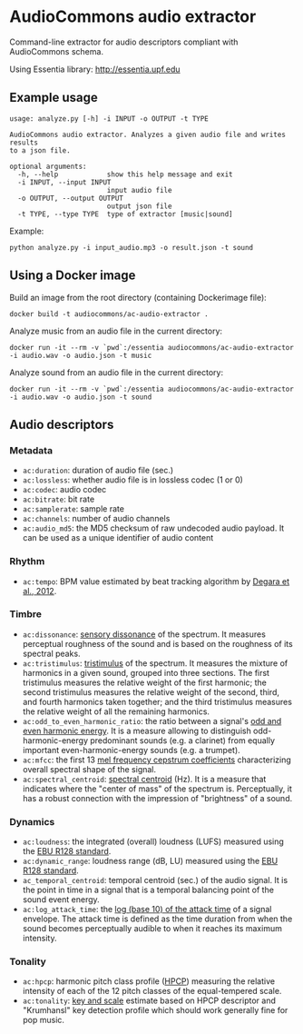 # AudioCommons audio extractor

Command-line extractor for audio descriptors compliant with AudioCommons schema.

Using Essentia library: http://essentia.upf.edu

## Example usage
```
usage: analyze.py [-h] -i INPUT -o OUTPUT -t TYPE

AudioCommons audio extractor. Analyzes a given audio file and writes results
to a json file.

optional arguments:
  -h, --help            show this help message and exit
  -i INPUT, --input INPUT
                        input audio file
  -o OUTPUT, --output OUTPUT
                        output json file
  -t TYPE, --type TYPE  type of extractor [music|sound]
```

Example:
```
python analyze.py -i input_audio.mp3 -o result.json -t sound
```

## Using a Docker image
Build an image from the root directory (containing Dockerimage file):
```
docker build -t audiocommons/ac-audio-extractor .
```

Analyze music from an audio file in the current directory: 
```
docker run -it --rm -v `pwd`:/essentia audiocommons/ac-audio-extractor -i audio.wav -o audio.json -t music
```

Analyze sound from an audio file in the current directory:
```
docker run -it --rm -v `pwd`:/essentia audiocommons/ac-audio-extractor -i audio.wav -o audio.json -t sound
```

## Audio descriptors
### Metadata
- ```ac:duration```: duration of audio file (sec.)
- ```ac:lossless```: whether audio file is in lossless codec (1 or 0)
- ```ac:codec```: audio codec
- ```ac:bitrate```: bit rate
- ```ac:samplerate```: sample rate
- ```ac:channels```: number of audio channels
- ```ac:audio_md5```: the MD5 checksum of raw undecoded audio payload. It can be used as a unique identifier of audio content

### Rhythm

- ```ac:tempo```: BPM value estimated by beat tracking algorithm by [Degara et al., 2012](http://essentia.upf.edu/documentation/reference/std_RhythmExtractor2013.html).

### Timbre

- ```ac:dissonance```: [sensory dissonance](http://essentia.upf.edu/documentation/reference/std_Dissonance.html) of the spectrum. It measures perceptual roughness of the sound and is based on the roughness of its spectral peaks.
- ```ac:tristimulus```: [tristimulus](http://essentia.upf.edu/documentation/reference/std_Tristimulus.html) of the spectrum. It measures the mixture of harmonics in a given sound, grouped into three sections. The first tristimulus measures the relative weight of the first harmonic; the second tristimulus measures the relative weight of the second, third, and fourth harmonics taken together; and the third tristimulus measures the relative weight of all the remaining harmonics.
- ```ac:odd_to_even_harmonic_ratio```: the ratio between a signal's [odd and even harmonic energy](http://essentia.upf.edu/documentation/reference/std_OddToEvenHarmonicEnergyRatio.html). It is a measure allowing to distinguish odd-harmonic-energy predominant sounds (e.g. a clarinet) from equally important even-harmonic-energy sounds (e.g. a trumpet). 
- ```ac:mfcc```: the first 13 [mel frequency cepstrum coefficients](http://essentia.upf.edu/documentation/reference/std_MFCC.html) characterizing overall spectral shape of the signal.
- ```ac:spectral_centroid```: [spectral centroid](http://essentia.upf.edu/documentation/reference/std_Centroid.html) (Hz). It is a measure that indicates where the "center of mass" of the spectrum is. Perceptually, it has a robust connection with the impression of "brightness" of a sound.


### Dynamics
- ```ac:loudness```: the integrated (overall) loudness (LUFS) measured using the [EBU R128 standard](http://essentia.upf.edu/documentation/reference/std_LoudnessEBUR128.html).
- ```ac:dynamic_range```: loudness range (dB, LU) measured using the [EBU R128 standard](http://essentia.upf.edu/documentation/reference/std_LoudnessEBUR128.html).
- ```ac_temporal_centroid```: temporal centroid (sec.) of the audio signal. It is the point in time in a signal that is a temporal balancing point of the sound event energy.
- ```ac:log_attack_time```: the [log (base 10) of the attack time](http://essentia.upf.edu/documentation/reference/std_LogAttackTime.html) of a signal envelope. The attack time is defined as the time duration from when the sound becomes perceptually audible to when it reaches its maximum intensity.

### Tonality
- ```ac:hpcp```: harmonic pitch class profile ([HPCP](http://essentia.upf.edu/documentation/reference/std_HPCP.html)) measuring the relative intensity of each of the 12 pitch classes of the equal-tempered scale.
- ```ac:tonality```: [key and scale](http://essentia.upf.edu/documentation/reference/std_Key.html) estimate based on HPCP descriptor and "Krumhansl" key detection profile which should work generally fine for pop music. 